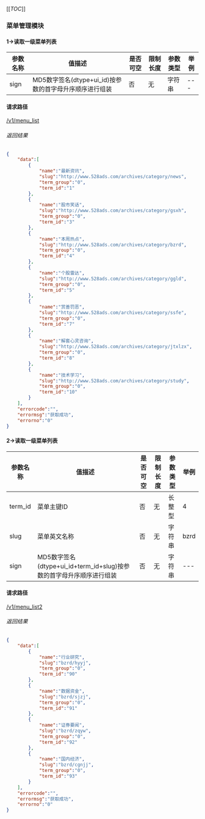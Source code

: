 [[_TOC_]]
### 菜单管理模块
#### 1->读取一级菜单列表
|参数名称|值描述|是否可空|限制长度|参数类型|举例|
|--------|-----|----|--------|-------|-----|
| sign| MD5数字签名(dtype+ui_id)按参数的首字母升序顺序进行组装| 否| 无 |字符串|---|
#### 请求路径
[/v1/menu_list](/v1/menu_list)
###### 返回结果
```json
{
	"data":[
		{
			"name":"最新资讯",
			"slug":"http://www.528ads.com/archives/category/news",
			"term_group":"0",
			"term_id":"1"
		},
		{
			"name":"股市笑话",
			"slug":"http://www.528ads.com/archives/category/gsxh",
			"term_group":"0",
			"term_id":"3"
		},
		{
			"name":"本周热点",
			"slug":"http://www.528ads.com/archives/category/bzrd",
			"term_group":"0",
			"term_id":"4"
		},
		{
			"name":"个股雷达",
			"slug":"http://www.528ads.com/archives/category/ggld",
			"term_group":"0",
			"term_id":"5"
		},
		{
			"name":"赏善罚恶",
			"slug":"http://www.528ads.com/archives/category/ssfe",
			"term_group":"0",
			"term_id":"7"
		},
		{
			"name":"解套心灵咨询",
			"slug":"http://www.528ads.com/archives/category/jtxlzx",
			"term_group":"0",
			"term_id":"8"
		},
		{
			"name":"技术学习",
			"slug":"http://www.528ads.com/archives/category/study",
			"term_group":"0",
			"term_id":"10"
		}
	],
	"errorcode":"",
	"errormsg":"获取成功",
	"errorno":"0"
}

```

#### 2->读取一级菜单列表
|参数名称|值描述|是否可空|限制长度|参数类型|举例|
|--------|-----|----|--------|-------|-----|
|term_id|菜单主键ID|否|无|长整型|4|
|slug|菜单英文名称|否|无|字符串|bzrd|
| sign| MD5数字签名(dtype+ui_id+term_id+slug)按参数的首字母升序顺序进行组装| 否| 无 |字符串|---|
#### 请求路径
[/v1/menu_list2](/v1/menu_list2)
###### 返回结果
```json
{
	"data":[
		{
			"name":"行业研究",
			"slug":"bzrd/hyyj",
			"term_group":"0",
			"term_id":"90"
		},
		{
			"name":"数据资金",
			"slug":"bzrd/sjzj",
			"term_group":"0",
			"term_id":"91"
		},
		{
			"name":"证券要闻",
			"slug":"bzrd/zqyw",
			"term_group":"0",
			"term_id":"92"
		},
		{
			"name":"国内经济",
			"slug":"bzrd/cgnjj",
			"term_group":"0",
			"term_id":"93"
		}
	],
	"errorcode":"",
	"errormsg":"获取成功",
	"errorno":"0"
}

```
